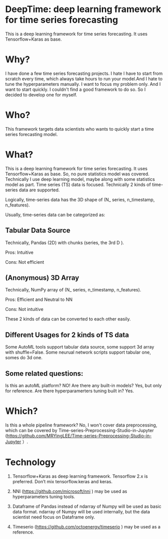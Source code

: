 # DeepTime: deep learning framework for time series forecasting
This is a deep learning framework for time series forecasting. It uses Tensorflow+Karas as base.

# Why?

I have done a few time series forecasting projects. I hate I have to start from scratch every time, which always take hours to run your model.And I hate to tune the hyperparameters manually. I want to focus my problem only. And I want to start quickly.
I couldn't find a good framework to do so. So I decided to develop one for myself.

# Who?

This framework targets data scientists who wants to quickly start a time series forecasting model.

# What?

This is a deep learning framework for time series forecasting. It uses Tensorflow+Karas as base.
So, no pure statistics model was covered. Technically I use deep learning model, maybe along with some statistics model as part.
Time series (TS) data is focused. Technically 2 kinds of time-series data are supported.

Logically, time-series data has the 3D shape of (N_ series, n_timestamp, n_features).

Usually, time-series data can be categorized as:
## Tabular Data Source
Technically, Pandas (2D) with chunks (series, the 3rd D ).

Pros: Intuitive

Cons: Not efficient

## (Anonymous) 3D Array
Technically, NumPy array of (N_ series, n_timestamp, n_features).

Pros: Efficient and Neutral to NN

Cons: Not intuitive

These 2 kinds of data can be converted to each other easily.

## Different Usages for 2 kinds of TS data 

Some AutoML tools support tabular data source, some support 3d array with shuffle=False. 
Some neurual network scripts support tabular one, somes do 3d one.

## Some related questions:
Is this an autoML platform? NO!
Are there any built-in models? Yes, but only for reference.
Are there hyperparamerters tuning built in? Yes.

# Which?
Is this a whole pipeline framework? No, I won't cover data preprocessing, which can be covered by Time-series-Preprocessing-Studio-in-Jupyter (https://github.com/MRYingLEE/Time-series-Preprocessing-Studio-in-Jupyter ）.

# Technology
1. Tensorflow+Karas as deep learning framework. 
Tensorflow 2.x is preferred.
Don’t mix tensorflow.keras and keras.

2. NNI (https://github.com/microsoft/nni ) may be used as hyperparameters tuning tools.
3. Dataframe of Pandas instead of ndarray of Numpy will be used as basic data format. ndarray of Numpy will be used internally, but the data scientist need focus on Dataframe only.
4. Timeserio (https://github.com/octoenergy/timeserio ) may be used as a reference.
